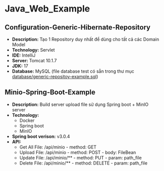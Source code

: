 # Java_Web_Example

## Configuration-Generic-Hibernate-Repository
- **Description:** Tạo 1 Repository duy nhất để dùng cho tất cả các Domain Model
- **Technology:** Servlet
- **IDE:** IntelliJ
- **Server:** Tomcat 10.1.7
- **JDK:** 17
- **Database:** MySQL (file database test có sẵn trong thư mục [database/generic-repositoy-example.sql](https://github.com/buiquanghieu2910/Java_Web_Example/blob/master/Configuration-Generic-Hibernate-Repository/database/generic-repositoy-example.sql))

## Minio-Spring-Boot-Example
- **Description:** Build server upload file sử dụng Spring boot + MinIO server
- **Technology:** 
  - Docker
  - Spring boot
  - MinIO
- **Spring boot verison:** v3.0.4
- **API:**
  - Get All File: /api/minio - method: GET
  - Upload File:  /api/minio - method: POST - body: FileBean
  - Update File:  /api/minio/** - method: PUT - param: path_file
  - Delete File:  /api/minio/** - method: DELETE - param: path_file
